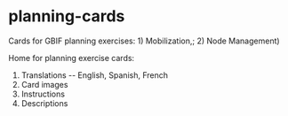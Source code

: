 # planning-cards
Cards for GBIF planning exercises: 1) Mobilization,; 2) Node Management)

Home for planning exercise cards:

1) Translations
  -- English, Spanish, French
2) Card images
3) Instructions
4) Descriptions
